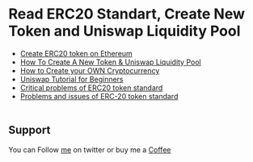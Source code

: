 # Read ERC20 Standart, Create New Token and Uniswap Liquidity Pool

- [Create ERC20 token on Ethereum](https://www.youtube.com/watch?v=ZLFiGHIxS1c)
- [How To Create A New Token & Uniswap Liquidity Pool](https://www.youtube.com/watch?v=XtwE6tpUVX0)
- [How to Create your OWN Cryptocurrency](https://www.youtube.com/watch?v=zlBuaPfFd_k)
- [Uniswap Tutorial for Beginners](https://www.youtube.com/watch?v=JSp6wTyOGEQ)
- [Critical problems of ERC20 token standard](https://dexaran820.medium.com/erc20-token-standard-critical-problems-3c10fd48657b)
- [Problems and issues of ERC-20 token standard](https://ethex-smm.medium.com/problems-and-issues-of-erc-20-token-standard-9c92cbdea389)
</br>&nbsp;

## Support
You can Follow [me](https://twitter.com/MeAsHacker_HNA) on twitter or buy me a [Coffee](https://buymeacoffee.com/NafisiAslH)
